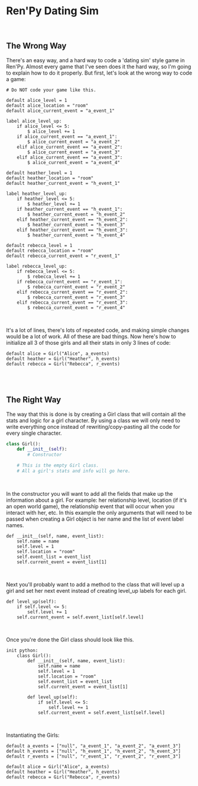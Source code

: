 # Ren'Py Dating Sim

<br>

## The Wrong Way
There's an easy way, and a hard way to code a 'dating sim' style game in Ren'Py. Almost every game that I've seen does it the hard way, so I'm going to explain how to do it properly. But first, let's look at the wrong way to code a game:
```renpy
# Do NOT code your game like this.

default alice_level = 1
default alice_location = "room"
default alice_current_event = "a_event_1"

label alice_level_up:
    if alice_level <= 5:
        $ alice_level += 1
    if alice_current_event == "a_event_1":
        $ alice_current_event = "a_event_2"
    elif alice_current_event == "a_event_2":
        $ alice_current_event = "a_event_3"
    elif alice_current_event == "a_event_3":
        $ alice_current_event = "a_event_4"

default heather_level = 1
default heather_location = "room"
default heather_current_event = "h_event_1"

label heather_level_up:
    if heather_level <= 5:
        $ heather_level += 1
    if heather_current_event == "h_event_1":
        $ heather_current_event = "h_event_2"
    elif heather_current_event == "h_event_2":
        $ heather_current_event = "h_event_3"
    elif heather_current_event == "h_event_3":
        $ heather_current_event = "h_event_4"

default rebecca_level = 1
default rebecca_location = "room"
default rebecca_current_event = "r_event_1"

label rebecca_level_up:
    if rebecca_level <= 5:
        $ rebecca_level += 1
    if rebecca_current_event == "r_event_1":
        $ rebecca_current_event = "r_event_2"
    elif rebecca_current_event == "r_event_2":
        $ rebecca_current_event = "r_event_3"
    elif rebecca_current_event == "r_event_3":
        $ rebecca_current_event = "r_event_4"
```

<br>

It's a lot of lines, there's lots of repeated code, and making simple changes would be a lot of work. All of these are bad things. Now here's how to initialize all 3 of those girls and all their stats in only 3 lines of code:
```renpy
default alice = Girl("Alice", a_events)
default heather = Girl("Heather", h_events)
default rebecca = Girl("Rebecca", r_events)
```

<br>
<br>

## The Right Way
The way that this is done is by creating a Girl class that will contain all the stats and logic for a girl character. By using a class we will only need to write everything once instead of rewriting/copy-pasting all the code for every single character.
```python
class Girl():
    def __init__(self):
        # Constructor

    # This is the empty Girl class.
    # All a girl's stats and info will go here.
```

<br>

In the constructor you will want to add all the fields that make up the information about a girl. For example: her relationship level, location (if it's an open world game), the relationship event that will occur when you interact with her, etc. In this example the only arguments that will need to be passed when creating a Girl object is her name and the list of event label names.
```renpy
def __init__(self, name, event_list):
    self.name = name
    self.level = 1
    self.location = "room"
    self.event_list = event_list
    self.current_event = event_list[1]
```

<br>

Next you'll probably want to add a method to the class that will level up a girl and set her next event instead of creating level_up labels for each girl.
```renpy
def level_up(self):
    if self.level <= 5:
        self.level += 1
    self.current_event = self.event_list[self.level]
```

<br>

Once you're done the Girl class should look like this.
```renpy
init python:
    class Girl():
        def __init__(self, name, event_list):
            self.name = name
            self.level = 1
            self.location = "room"
            self.event_list = event_list
            self.current_event = event_list[1]

        def level_up(self):
            if self.level <= 5:
                self.level += 1
            self.current_event = self.event_list[self.level]
```

<br>

Instantiating the Girls:
```renpy
default a_events = ["null", "a_event_1", "a_event_2", "a_event_3"]
default h_events = ["null", "h_event_1", "h_event_2", "h_event_3"]
default r_events = ["null", "r_event_1", "r_event_2", "r_event_3"]

default alice = Girl("Alice", a_events)
default heather = Girl("Heather", h_events)
default rebecca = Girl("Rebecca", r_events)
```
